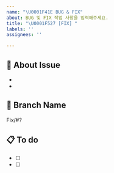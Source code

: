 ```yaml
---
name: "\U0001F41E BUG & FIX"
about: BUG 및 FIX 작업 사항을 입력해주세요.
title: "\U0001F527 [FIX] "
labels: ''
assignees: ''

---
```


## 🐞 About Issue
- 
- 

## 💫 Branch Name
Fix/#?

## 📋 To do
- [ ] 
- [ ]
